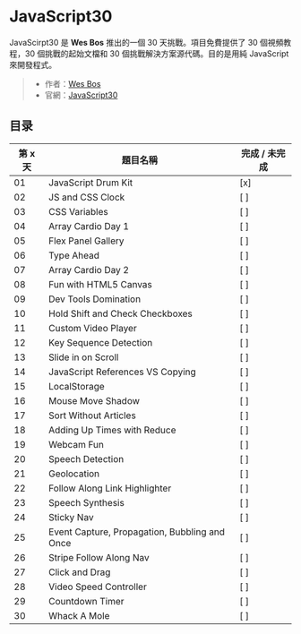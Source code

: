 # JavaScript30

JavaScirpt30 是 **Wes Bos** 推出的一個 30 天挑戰。項目免費提供了 30 個視頻教程，30 個挑戰的起始文檔和 30 個挑戰解決方案源代碼。目的是用純 JavaScript 來開發程式。

> - 作者：[Wes Bos](https://github.com/wesbos)
> - 官網：[JavaScript30](https://javascript30.com)

## 目录

第 x 天 | 題目名稱 | 完成 / 未完成
--- | --- | ---
01 | JavaScript Drum Kit | [x]
02 | JS and CSS Clock | [ ]
03 | CSS Variables | [ ]
04 | Array Cardio Day 1 | [ ]
05 | Flex Panel Gallery | [ ]
06 | Type Ahead | [ ]
07 | Array Cardio Day 2 | [ ]
08 | Fun with HTML5 Canvas | [ ]
09 | Dev Tools Domination | [ ]
10 | Hold Shift and Check Checkboxes | [ ]
11 | Custom Video Player | [ ]
12 | Key Sequence Detection | [ ]
13 | Slide in on Scroll | [ ]
14 | JavaScript References VS Copying | [ ]
15 | LocalStorage | [ ]
16 | Mouse Move Shadow | [ ]
17 | Sort Without Articles | [ ]
18 | Adding Up Times with Reduce | [ ]
19 | Webcam Fun | [ ]
20 | Speech Detection | [ ]
21 | Geolocation | [ ]
22 | Follow Along Link Highlighter | [ ]
23 | Speech Synthesis | [ ]
24 | Sticky Nav | [ ]
25 | Event Capture, Propagation, Bubbling and Once | [ ]
26 | Stripe Follow Along Nav | [ ]
27 | Click and Drag | [ ]
28 | Video Speed Controller | [ ]
29 | Countdown Timer | [ ]
30 | Whack A Mole | [ ]